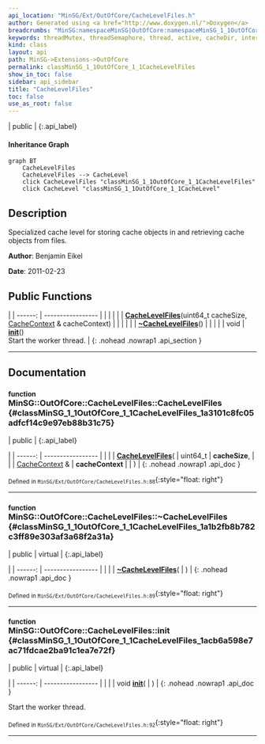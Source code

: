 ```yaml
---
api_location: "MinSG/Ext/OutOfCore/CacheLevelFiles.h"
author: Generated using <a href="http://www.doxygen.nl/">Doxygen</a>
breadcrumbs: "MinSG:namespaceMinSG|OutOfCore:namespaceMinSG_1_1OutOfCore"
keywords: threadMutex, threadSemaphore, thread, active, cacheDir, internalMutex, locations, cacheObjectsToSave, threadRun, doAddCacheObject, doRemoveCacheObject, doLoadCacheObject, doWork, getCacheObjectSize, CacheLevelFiles, ~CacheLevelFiles, init
kind: class
layout: api
path: MinSG->Extensions->OutOfCore
permalink: classMinSG_1_1OutOfCore_1_1CacheLevelFiles
show_in_toc: false
sidebar: api_sidebar
title: "CacheLevelFiles"
toc: false
use_as_root: false
---
```


| public |
{:.api_label}

#### Inheritance Graph

```mermaid
graph BT
	CacheLevelFiles
	CacheLevelFiles --> CacheLevel
	click CacheLevelFiles "classMinSG_1_1OutOfCore_1_1CacheLevelFiles"
	click CacheLevel "classMinSG_1_1OutOfCore_1_1CacheLevel"
```

## Description



Specialized cache level for storing cache objects in and retrieving cache objects from files.



**Author**: Benjamin Eikel



**Date**: 2011-02-23





## Public Functions

|
| ------: | ----------------- |
|  | |
|  | **[CacheLevelFiles](#classMinSG_1_1OutOfCore_1_1CacheLevelFiles_1a3101c8fc05adfcf14c9e97eb88b31c75)**(uint64_t cacheSize,  [CacheContext](classMinSG_1_1OutOfCore_1_1CacheContext) & cacheContext) |
|  | |
|  | **[~CacheLevelFiles](#classMinSG_1_1OutOfCore_1_1CacheLevelFiles_1a1b2fb8b782c3ff89e303af3a68f2a31a)**() |
|  | |
| void | **[init](#classMinSG_1_1OutOfCore_1_1CacheLevelFiles_1acb6a598e7ac71fdcae2ba91c1ea7e72f)**() <br/> Start the worker thread. |
{: .nohead .nowrap1 .api_section }


-------------------------------------------------------------------

## Documentation

### <small>function</small><br/> MinSG::OutOfCore::CacheLevelFiles::CacheLevelFiles {#classMinSG_1_1OutOfCore_1_1CacheLevelFiles_1a3101c8fc05adfcf14c9e97eb88b31c75}

| public |
{:.api_label}

|
| ------: | ----------------- |
|  |
|  **[CacheLevelFiles](#classMinSG_1_1OutOfCore_1_1CacheLevelFiles_1a3101c8fc05adfcf14c9e97eb88b31c75)**( | uint64_t | **cacheSize**, |
| |  [CacheContext](classMinSG_1_1OutOfCore_1_1CacheContext) & | **cacheContext** |
|   ) |
{: .nohead .nowrap1 .api_doc }





<sub>Defined in `MinSG/Ext/OutOfCore/CacheLevelFiles.h:88`</sub>{:style="float: right"}

-------------------------------------------------------------------

### <small>function</small><br/> MinSG::OutOfCore::CacheLevelFiles::~CacheLevelFiles {#classMinSG_1_1OutOfCore_1_1CacheLevelFiles_1a1b2fb8b782c3ff89e303af3a68f2a31a}

| public | virtual |
{:.api_label}

|
| ------: | ----------------- |
|  |
|  **[~CacheLevelFiles](#classMinSG_1_1OutOfCore_1_1CacheLevelFiles_1a1b2fb8b782c3ff89e303af3a68f2a31a)**( |  ) |
{: .nohead .nowrap1 .api_doc }





<sub>Defined in `MinSG/Ext/OutOfCore/CacheLevelFiles.h:89`</sub>{:style="float: right"}

-------------------------------------------------------------------

### <small>function</small><br/> MinSG::OutOfCore::CacheLevelFiles::init {#classMinSG_1_1OutOfCore_1_1CacheLevelFiles_1acb6a598e7ac71fdcae2ba91c1ea7e72f}

| public | virtual |
{:.api_label}

|
| ------: | ----------------- |
|  |
| void **[init](#classMinSG_1_1OutOfCore_1_1CacheLevelFiles_1acb6a598e7ac71fdcae2ba91c1ea7e72f)**( |  ) |
{: .nohead .nowrap1 .api_doc }

Start the worker thread.





<sub>Defined in `MinSG/Ext/OutOfCore/CacheLevelFiles.h:92`</sub>{:style="float: right"}

-------------------------------------------------------------------

